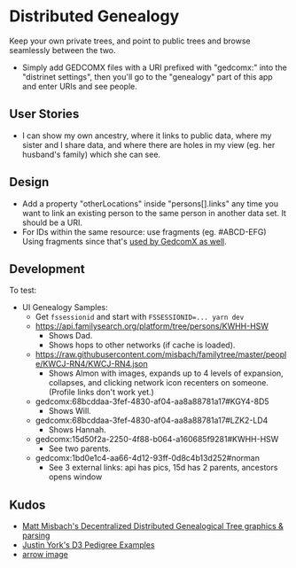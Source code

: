 # Distributed Genealogy

Keep your own private trees, and point to public trees and browse seamlessly between the two.

- Simply add GEDCOMX files with a URI prefixed with "gedcomx:" into the "distrinet settings", then you'll go to the "genealogy" part of this app and enter URIs and see people.

## User Stories

- I can show my own ancestry, where it links to public data, where my sister and I share data, and where there are holes in my view (eg. her husband's family) which she can see.

## Design

- Add a property "otherLocations" inside "persons[].links" any time you want to link an existing person to the same person in another data set.  It should be a URI.
- For IDs within the same resource: use fragments (eg. #ABCD-EFG)
  Using fragments since that's [used by GedcomX as well](https://github.com/FamilySearch/gedcomx/blob/master/specifications/json-format-specification.md#fragment-ids).

## Development

To test:

- UI Genealogy Samples:
  - Get `fssessionid` and start with `FSSESSIONID=... yarn dev`
  - https://api.familysearch.org/platform/tree/persons/KWHH-HSW
    - Shows Dad.
    - Shows hops to other networks (if cache is loaded).
  - https://raw.githubusercontent.com/misbach/familytree/master/people/KWCJ-RN4/KWCJ-RN4.json
    - Shows Almon with images, expands up to 4 levels of expansion, collapses, and clicking network icon recenters on someone. (Profile links don't work yet.)
  - gedcomx:68bcddaa-3fef-4830-af04-aa8a88781a17#KGY4-8D5
    - Shows Will.
  - gedcomx:68bcddaa-3fef-4830-af04-aa8a88781a17#LZK2-LD4
    - Shows Hannah.
  - gedcomx:15d50f2a-2250-4f88-b064-a160685f9281#KWHH-HSW
    - See two parents.
  - gedcomx:1bd0e1c4-aa66-4d12-93ff-0d8c4b13d252#norman
    - See 3 external links: api has pics, 15d has 2 parents, ancestors opens window

## Kudos

- [Matt Misbach's Decentralized Distributed Genealogical Tree graphics & parsing](https://github.com/DecentralizedGenealogy/webclient)
- [Justin York's D3 Pedigree Examples](https://github.com/justincy/d3-pedigree-examples)
- [arrow image](https://svgsilh.com/9e9e9e/image/29170.html)
